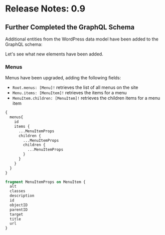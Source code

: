 # Release Notes: 0.9

## Further Completed the GraphQL Schema

Additional entities from the WordPress data model have been added to the GraphQL schema:

<!-- Add this image! -->
<!-- <a href="../../images/graphql-schema-v09.png" target="_blank">![GraphQL schema](../../images/graphql-schema-v09.png)</a> -->

Let's see what new elements have been added.

### Menus

Menus have been upgraded, adding the following fields:

- `Root.menus: [Menu]!` retrieves the list of all menus on the site
- `Menu.items: [MenuItem]!` retrieves the items for a menu
- `MenuItem.children: [MenuItem]!` retrieves the children items for a menu item

```graphql
{
  menus{
    id
    items {
      ...MenuItemProps
      children {
        ...MenuItemProps
        children {
          ...MenuItemProps
        }
      }
    }
  }
}

fragment MenuItemProps on MenuItem {
  alt
  classes
  description
  id
  objectID
  parentID
  target
  title
  url
}
```

